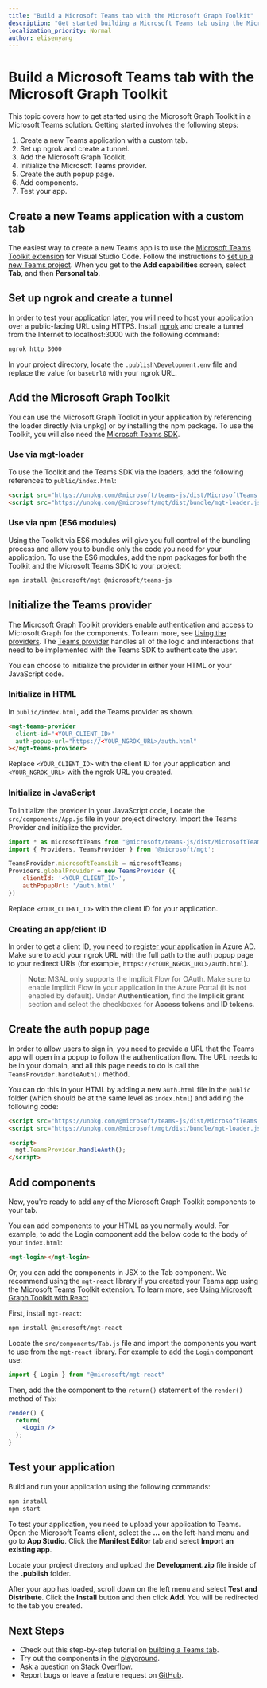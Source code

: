 ```yaml
---
title: "Build a Microsoft Teams tab with the Microsoft Graph Toolkit"
description: "Get started building a Microsoft Teams tab using the Microsoft Graph Toolkit."
localization_priority: Normal
author: elisenyang
---
```


# Build a Microsoft Teams tab with the Microsoft Graph Toolkit

This topic covers how to get started using the Microsoft Graph Toolkit in a Microsoft Teams solution. Getting started involves the following steps:

1. Create a new Teams application with a custom tab.
2. Set up ngrok and create a tunnel.
3. Add the Microsoft Graph Toolkit.
4. Initialize the Microsoft Teams provider.
5. Create the auth popup page.
6. Add components.
7. Test your app.

## Create a new Teams application with a custom tab

The easiest way to create a new Teams app is to use the [Microsoft Teams Toolkit extension](https://marketplace.visualstudio.com/items?itemName=TeamsDevApp.ms-teams-vscode-extension) for Visual Studio Code. Follow the instructions to [set up a new Teams project](/microsoftteams/platform/toolkit/visual-studio-code-overview#set-up-a-new-teams-project). When you get to the **Add capabilities** screen, select **Tab**, and then **Personal tab**.

## Set up ngrok and create a tunnel

In order to test your application later, you will need to host your application over a public-facing URL using HTTPS. Install [ngrok](https://ngrok.com/download) and create a tunnel from the Internet to localhost:3000 with the following command:

```bash
ngrok http 3000
```
In your project directory, locate the `.publish\Development.env` file and replace the value for `baseUrl0` with your ngrok URL.

## Add the Microsoft Graph Toolkit

You can use the Microsoft Graph Toolkit in your application by referencing the loader directly (via unpkg) or by installing the npm package. To use the Toolkit, you will also need the [Microsoft Teams SDK](/javascript/api/overview/msteams-client?view=msteams-client-js-latest).

### Use via mgt-loader
To use the Toolkit and the Teams SDK via the loaders, add the following references to `public/index.html`:

```html
<script src="https://unpkg.com/@microsoft/teams-js/dist/MicrosoftTeams.min.js" crossorigin="anonymous"></script>
<script src="https://unpkg.com/@microsoft/mgt/dist/bundle/mgt-loader.js"></script>
```

### Use via npm (ES6 modules)
Using the Toolkit via ES6 modules will give you full control of the bundling process and allow you to bundle only the code you need for your application. To use the ES6 modules, add the npm packages for both the Toolkit and the Microsoft Teams SDK to your project:

```bash
npm install @microsoft/mgt @microsoft/teams-js
```

## Initialize the Teams provider

The Microsoft Graph Toolkit providers enable authentication and access to Microsoft Graph for the components. To learn more, see [Using the providers](../providers.md). The [Teams provider](../providers/teams.md) handles all of the logic and interactions that need to be implemented with the Teams SDK to authenticate the user.

You can choose to initialize the provider in either your HTML or your JavaScript code. 

### Initialize in HTML

In `public/index.html`, add the Teams provider as shown.

```html
<mgt-teams-provider
  client-id="<YOUR_CLIENT_ID>"
  auth-popup-url="https://<YOUR_NGROK_URL>/auth.html"
></mgt-teams-provider>
```

Replace `<YOUR_CLIENT_ID>` with the client ID for your application and `<YOUR_NGROK_URL>` with the ngrok URL you created.

### Initialize in JavaScript

To initialize the provider in your JavaScript code, Locate the `src/components/App.js` file in your project directory. Import the Teams Provider and initialize the provider.

```js
import * as microsoftTeams from "@microsoft/teams-js/dist/MicrosoftTeams";
import { Providers, TeamsProvider } from '@microsoft/mgt';

TeamsProvider.microsoftTeamsLib = microsoftTeams;
Providers.globalProvider = new TeamsProvider ({
    clientId: '<YOUR_CLIENT_ID>',
    authPopupUrl: '/auth.html'
})
```
Replace `<YOUR_CLIENT_ID>` with the client ID for your application.

### Creating an app/client ID
In order to get a client ID, you need to [register your application](../../auth-register-app-v2.md) in Azure AD. Make sure to add your ngrok URL with the full path to the auth popup page to your redirect URIs (for example, `https://<YOUR_NGROK_URL>/auth.html`).
>**Note**: MSAL only supports the Implicit Flow for OAuth. Make sure to enable Implicit Flow in your application in the Azure Portal (it is not enabled by default). Under **Authentication**, find the **Implicit grant** section and select the checkboxes for **Access tokens** and **ID tokens**. 

## Create the auth popup page

In order to allow users to sign in, you need to provide a URL that the Teams app will open in a popup to follow the authentication flow. The URL needs to be in your domain, and all this page needs to do is call the `TeamsProvider.handleAuth()` method.

You can do this in your HTML by adding a new `auth.html` file in the `public` folder (which should be at the same level as `index.html`) and adding the following code: 

```html
<script src="https://unpkg.com/@microsoft/teams-js/dist/MicrosoftTeams.min.js" crossorigin="anonymous"></script>
<script src="https://unpkg.com/@microsoft/mgt/dist/bundle/mgt-loader.js"></script>

<script>
  mgt.TeamsProvider.handleAuth();
</script>
```

## Add components

Now, you're ready to add any of the Microsoft Graph Toolkit components to your tab. 

You can add components to your HTML as you normally would. For example, to add the Login component add the below code to the body of your `index.html`:

```html
<mgt-login></mgt-login>
```

Or, you can add the components in JSX to the Tab component. We recommend using the `mgt-react` library if you created your Teams app using the Microsoft Teams Toolkit extension. To learn more, see [Using Microsoft Graph Toolkit with React](./use-toolkit-with-react.md#using-mgt-react)

First, install `mgt-react`:

```bash
npm install @microsoft/mgt-react
```

Locate the `src/components/Tab.js` file and import the components you want to use from the `mgt-react` library. For example to add the `Login` component use:

```js
import { Login } from "@microsoft/mgt-react"
```

Then, add the the component to the `return()` statement of the `render()` method of `Tab`:

```jsx
render() {
  return(
    <Login />
  );
}
```

## Test your application

Build and run your application using the following commands:
```bash
npm install
npm start
```

To test your application, you need to upload your application to Teams. Open the Microsoft Teams client, select the **...** on the left-hand menu and go to **App Studio**. Click the **Manifest Editor** tab and select **Import an existing app**.

Locate your project directory and upload the **Development.zip** file inside of the **.publish** folder.

After your app has loaded, scroll down on the left menu and select **Test and Distribute**. Click the **Install** button and then click **Add**. You will be redirected to the tab you created.

## Next Steps
- Check out this step-by-step tutorial on [building a Teams tab](https://developer.microsoft.com/graph/blogs/a-lap-around-microsoft-graph-toolkit-day-10-microsoft-graph-toolkit-teams-provider/).
- Try out the components in the [playground](https://mgt.dev).
- Ask a question on [Stack Overflow](https://aka.ms/mgt-question).
- Report bugs or leave a feature request on [GitHub](https://aka.ms/mgt).